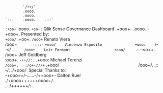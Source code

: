                                                                  
                                                                 
            `/++/`                                               
            .oooo.                                               
            .oooo.                                               
    `--.    .oooo.    .--`                                       
  `:+oo+`   .oooo.   `+oo+:`      Qlik Sense Governance Dashboard
 .+ooo+-    .oooo.    -+ooo+.     Presented by:                  
`+ooo/`     .+oo+.     `/ooo+`    Renato Viera                   
/ooo+`       -:::-`     `+ooo/    Vincenzo Esposito              
+ooo:    `/-   -s/`..    /ooo+    Loic Formont                   
+ooo/     `.:.-:so++.    /ooo+    Jeff Goldberg                  
:ooo+.     `-++//:.`    .+ooo:    Michael Terenzi                
`/ooo+.   :/o+-///+`   .+ooo/`                                   
 `/ooo+/. .::` `-/:  ./+ooo/`     Special Thanks to:             
   -+ooo++/-......-/++ooo+-       Dalton Ruer                    
     ./+oooo++++++oooo+/.                                        
        .-:/++++++/:-.                                           
                                                                 
                                                                 